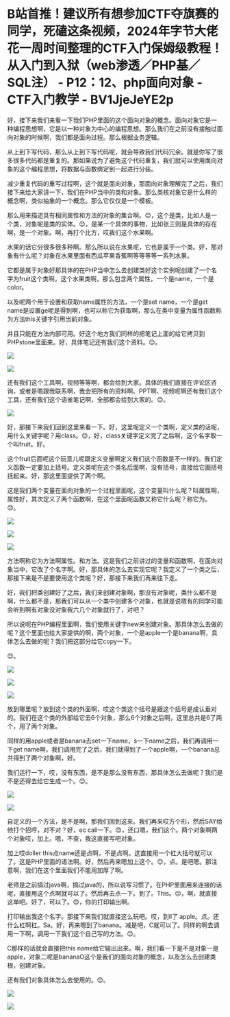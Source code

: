 # B站首推！建议所有想参加CTF夺旗赛的同学，死磕这条视频，2024年字节大佬花一周时间整理的CTF入门保姆级教程！从入门到入狱（web渗透／PHP基／SQL注） - P12：12、php面向对象 - CTF入门教学 - BV1JjeJeYE2p

好，接下来我们来看一下我们PHP里面的这个面向对象的概念。面向对象它是一种编程思想啊，它是以一种对象为中心的编程思想。那么我们在之前没有接触过面向对象的时候啊，我们都是面向过程。那么根据业务逻辑。

从上到下写代码，那么从上到下写代码呢，就会导致我们代码冗余。就是你写了很多很多代码都是重复的。那如果说为了避免这个代码重复，我们就可以使用面向对象的这个编程思想，将数据与函数绑定到一起进行分装。

减少重复代码的重写过程啊，这个就是面向对象，那面向对象理解完了之后，我们接下来给大家讲一下，我们在PHP当中的类和对象。那么类核对象它是什么样的概念啊，类似抽象的一个概念。那么它仅仅是一个模板。

那么用来描述具有相同属性和方法的对象的集合啊。😊，这个是类，比如人是一个类，对象呢是类的实体。😊，是某一个具体的事物，比如张三则是具体的存在啊，是一个对象。啊，再打个比方，哎我们这个水果啊。

水果的话它分很多很多种啊。那么所以说在水果呢，它也是属于一个类。好，那对象有什么呢？对象在水果里面有西瓜苹果香蕉啊等等等等一系列水果。

它都是属于对象好那具体的在PHP当中怎么去创建类好这个实例呢创建了一个名字为fruit这个类啊，这个水果类啊，那么包含两个属性，一个是name，一个是color。

以及呢两个用于设置和获取name属性的方法，一个是set name，一个是get name是设置ge呢是得到啊，也可以称它为获取啊，那么在类中变量为属性函数称为方法this关键字引用当前对象。

并且只能在方法内部可用。好这个地方我们同样的把笔记上面的给它拷贝到PHPstone里面来。好，具体笔记还有我们这个资料。😊。



![](img/b610fdeb49b99678de3a28dda3a5acb6_1.png)

![](img/b610fdeb49b99678de3a28dda3a5acb6_2.png)

还有我们这个工具啊，视频等等啊，都会给到大家。具体的我们直接在评论区咨询，或者是嗯跟我联系啊，我会把所有的资料啊、PPT啊、视频呢啊还有我们这个工具，还有我们这个语雀笔记啊，全部都会给到大家的。😊。



![](img/b610fdeb49b99678de3a28dda3a5acb6_4.png)

好，那接下来我们回到这里来看一下。好，这里呢定义一个类啊，定义类的话呢，用什么关键字呢？用class。😊，好，class关键字定义完了之后啊，这个名字取一个叫fruit。好。

这个fruit后面呢这个玩意儿呢跟定义变量啊定义我们这个函数是不一样的。我们定义函数一定要加上括号。定义类呢在这个类名后面啊，没有括号，直接给它画括号括起来。好，那这里面提供了两个啊。

这是我们两个变量在面向对象的一个过程里面呢，这个变量叫什么呢？叫属性啊，属性好，其次定义了两个函数啊，在这个里面呢函数又称它什么呢？称它为。😊。



![](img/b610fdeb49b99678de3a28dda3a5acb6_6.png)

![](img/b610fdeb49b99678de3a28dda3a5acb6_7.png)

![](img/b610fdeb49b99678de3a28dda3a5acb6_8.png)

方法啊称它为方法啊属性。和方法。这是我们之前讲过的变量和函数啊，在面向对象当中，它改了个名字啊。好，那具体的怎么去实现它呢？我定义了一个类之后，那接下来是不是要使用这个类呢？好，那接下来我们再来往下走。

好，我们把类创建好了之后，我们来创建对象啊，那没有对象呢，类什么都不是啊，什么都不是，那我们可以从一个类中创建多个对象，也就是说嗯有的同学可能会听到啊有对象没对象我六几个对象就行了，对吧？

所以说呢在PHP编程里面啊，我们使用关键字new来创建对象。那具体怎么去做的呢？这个里面也给大家提供的啊，两个对象，一个是apple一个是banana啊，具体怎么去做的呢？我们把这部分给它copy一下。

😊。

![](img/b610fdeb49b99678de3a28dda3a5acb6_10.png)

![](img/b610fdeb49b99678de3a28dda3a5acb6_11.png)

![](img/b610fdeb49b99678de3a28dda3a5acb6_12.png)

放到哪里呢？放到这个类的外面啊，哎这个类这个括号是跟这个括号是成认垂对的。我们在这个类的外部给它去6个对象，那么6个对象之后啊，这里总共是6了两个，用了两个对象。

同样的用apple或者是banana去set一下name，s一下name之后，我们再调用一下get name啊，我们调用完了之后，我们就得到了一个apple啊，一个banana总共得到了两个对象啊，好。

我们运行一下，哎，没有东西，是不是那么没有东西，那具体怎么去做呢？我们是不是还得去给它生成一个。😊。

![](img/b610fdeb49b99678de3a28dda3a5acb6_14.png)

![](img/b610fdeb49b99678de3a28dda3a5acb6_15.png)

自定义的一个方法，是不是啊，那我们回到这来。我们再来哎方个形，然后SAY给他打个招呼，对不对？好，ec call一下。😊，还口嗯，我们这个。两个对象啊两个对象哎，加上。嗯，不查，我这直接写吧对象。

加上哎doller this点name还是点啊，不是点啊。这直接用一个杠大括号就可以了。这是PHP里面的语法啊。好，然后再来嗯加上这个。😊，点。是吧嗯。那注意啊，我们在这个里面我们不能用加厚了啊。

老师是之前搞过java啊，搞过java的，所以说写习惯了。在PHP里面用来连接的话呢，直接用这个点啊就可以了。然后再去点一下。到了。This。😔，啊，就直接这单吧。好了，可以了。😊，你的打印输出啊。

打印输出我这个名字。那接下来我们就直接这么玩吧。哎，到ll了 apple。点。还什么杠啊杠。Sa。好，再来嗯到了banana。减是吧，C就可以了。同样的啊去调用一下啊，调用一下我们这个自己写的方法。😊。

C那样的话就会直接把this name给它输出出来。啊，我们看一下是不是对象一是apple，对象二呢是bananaO这个是我们的面向对象的概念，以及怎么去创建类根，创建对象。

还有我们对象具体怎么去使用的。😊。

![](img/b610fdeb49b99678de3a28dda3a5acb6_17.png)

![](img/b610fdeb49b99678de3a28dda3a5acb6_18.png)